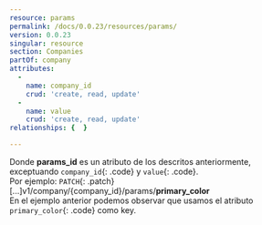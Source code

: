 ```yaml
---
resource: params
permalink: /docs/0.0.23/resources/params/
version: 0.0.23
singular: resource
section: Companies
partOf: company
attributes:
  -
    name: company_id
    crud: 'create, read, update'
  -
    name: value
    crud: 'create, read, update'
relationships: {  }

---
```


Donde **params_id** es un atributo de los descritos anteriormente, exceptuando `company_id`{: .code} y `value`{: .code}.  
Por ejemplo:  `PATCH`{: .patch} [...]v1/company/{company_id}/params/**primary_color**  
En el ejemplo anterior podemos observar que usamos el atributo `primary_color`{: .code} como key.
